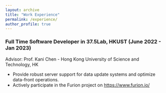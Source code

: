 ```yaml
---
layout: archive
title: "Work Experience"
permalink: /experience/
author_profile: true
---
```


### Full Time Software Developer in 37.5Lab, HKUST (June 2022 - Jan 2023)
Advisor: Prof. Kani Chen - Hong Kong University of Science and Technology, HK
- Provide robust server support for data update systems and optimize data-front operations.
- Actively participate in the Furion project on https://www.furion.io/
